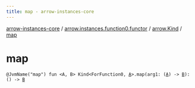 ```yaml
---
title: map - arrow-instances-core
---
```


[arrow-instances-core](../../index.html) / [arrow.instances.function0.functor](../index.html) / [arrow.Kind](index.html) / [map](./map.html)

# map

`@JvmName("map") fun <A, B> Kind<ForFunction0, `[`A`](map.html#A)`>.map(arg1: (`[`A`](map.html#A)`) -> `[`B`](map.html#B)`): () -> `[`B`](map.html#B)
